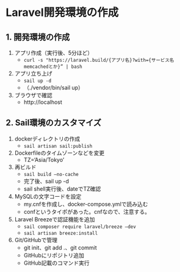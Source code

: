 # Laravel開発環境の作成
## 1. 開発環境の作成
1. アプリ作成（実行後、5分ほど）
    * `curl -s "https://laravel.build/{アプリ名}?with={サービス名memcachedとか}” | bash`
2. アプリ立ち上げ
    * `sail up -d`
    * （./vendor/bin/sail up）
3. ブラウザで確認
    * http://localhost
## 2. Sail環境のカスタマイズ
1. dockerディレクトリの作成
    * `sail artisan sail:publish`
2.  Dockerfileのタイムゾーンなどを変更
    * TZ=‘Asia/Tokyo’
3. 再ビルド
    * `sail build —no-cache`
    * 完了後、sail up -d
    * sail shell実行後、dateでTZ確認
4. MySQLの文字コードを設定
    * my.cnfを作成し、docker-compose.ymlで読み込む
    - confというタイポがあった。cnfなので、注意する。
5. Laravel Breezeで認証機能を追加
    * `sail composer require laravel/breeze —dev`
    * `sail artisan breeze:install`
6. Git/GitHubで管理
    * git init、git add .、git commit
    * GitHubにリポジトリ追加
    * GitHub記載のコマンド実行

